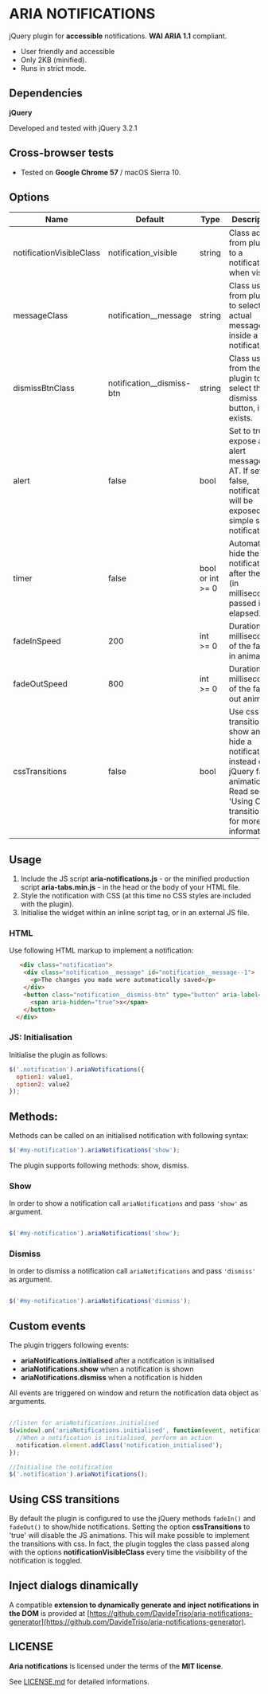 # ARIA NOTIFICATIONS

jQuery plugin for **accessible** notifications. **WAI ARIA 1.1** compliant.

* User friendly and accessible
* Only 2KB (minified).
* Runs in strict mode.

## Dependencies

**jQuery**

Developed and tested with jQuery 3.2.1

## Cross-browser tests

* Tested on **Google Chrome 57** / macOS Sierra 10.

## Options

Name | Default | Type | Description 
-----|---------|------|-------------
notificationVisibleClass | notification_visible | string | Class added from plugin to a notification, when visible
messageClass | notification__message | string | Class used from plugin to select the actual message inside a notification
dismissBtnClass | notification__dismiss-btn | string | Class used from the plugin to select the dismiss button, if it exists.
alert | false | bool | Set to true to expose an alert message to AT. If set to false, notification will be exposed as a simple status notification.
timer | false | bool or int >= 0 | Automatically hide the notification after the time (in milliseconds) passed is elapsed.
fadeInSpeed | 200 | int >= 0 | Duration (in milliseconds) of the fade-in animation
fadeOutSpeed | 800 | int >= 0 | Duration (in milliseconds) of the fade-out animation
cssTransitions | false | bool | Use css transitions to show and hide a notification instead of jQuery fade animations. Read section 'Using CSS transitions' for more informations.


## Usage

1. Include the JS script **aria-notifications.js** - or the minified production script **aria-tabs.min.js** - in the head or the body of your HTML file.
2. Style the notification with CSS (at this time no CSS styles are included with the plugin). 
3. Initialise the widget within an inline script tag, or in an external JS file.


### HTML

Use following HTML markup to implement a notification:


```html
   <div class="notification">
    <div class="notification__message" id="notification__message--1">
      <p>The changes you made were automatically saved</p>
    </div>
    <button class="notification__dismiss-btn" type="button" aria-label="Close notification">
      <span aria-hidden="true">x</span>
    </button>
  </div>
```

### JS: Initialisation

Initialise the plugin as follows:

```javascript
$('.notification').ariaNotifications({
  option1: value1,
  option2: value2
});
```

## Methods:

Methods can be called on an initialised notification with following syntax:

```javascript
$('#my-notification').ariaNotifications('show');
```
The plugin supports following methods: show, dismiss.


### Show

In order to show a notification call `ariaNotifications` and pass `'show'` as argument.


```javascript

$('#my-notification').ariaNotifications('show');

```

### Dismiss

In order to dismiss a notification call `ariaNotifications` and pass `'dismiss'` as argument.


```javascript

$('#my-notification').ariaNotifications('dismiss');

```


## Custom events

The plugin triggers following events:

* **ariaNotifications.initialised** after a notification is initialised
* **ariaNotifications.show** when a notification is shown
* **ariaNotifications.dismiss** when a notification is hidden

All events are triggered on window and return the notification data object as arguments.

```javascript

//listen for ariaNotifications.initialised
$(window).on('ariaNotifications.initialised', function(event, notification){
  //When a notification is initialised, perform an action
  notification.element.addClass('notification_initialised');
});

//Initialise the notification
$('.notification').ariaNotifications();

```

## Using CSS transitions

By default the plugin is configured to use the jQuery methods `fadeIn()` and `fadeOut()` to show/hide notifications. Setting the option **cssTransitions** to 'true' will disable the JS animations. This will make possible to implement the transitions with css. In fact, the plugin toggles the class passed along with the options **notificationVisibleClass** every time the visibbility of the notification is toggled.


## Inject dialogs dinamically

A compatible **extension to dynamically generate and inject notifications in the DOM** is provided at [https://github.com/DavideTriso/aria-notifications-generator](https://github.com/DavideTriso/aria-notifications-generator).


## LICENSE

**Aria notifications** is licensed under the terms of the **MIT license**.

See [LICENSE.md](LICENSE.md) for detailed informations.